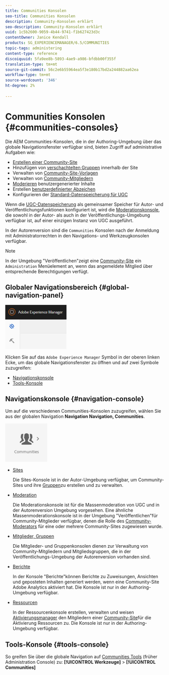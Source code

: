 ```yaml
---
title: Communities Konsolen
seo-title: Communities Konsolen
description: Community-Konsolen erklärt
seo-description: Community-Konsolen erklärt
uuid: 1c5b2600-9059-4b44-9741-f1b627423d3c
contentOwner: Janice Kendall
products: SG_EXPERIENCEMANAGER/6.5/COMMUNITIES
topic-tags: administering
content-type: reference
discoiquuid: 5fa9ee8b-5893-4ae9-a986-bfdbb00f355f
translation-type: tm+mt
source-git-commit: 56c2e6b55964ea5f3e180b17bd2a244882aa62ea
workflow-type: tm+mt
source-wordcount: '346'
ht-degree: 2%

---
```



# Communities Konsolen {#communities-consoles}

Die AEM Communities-Konsolen, die in der Authoring-Umgebung über das globale Navigationsfenster verfügbar sind, bieten Zugriff auf administrative Aufgaben wie:

* [Erstellen einer Community-Site](sites-console.md)
* Hinzufügen von [verschachtelten Gruppen](groups.md) innerhalb der Site
* Verwalten von [Community-Site-Vorlagen](sites.md)
* Verwalten von [Community-Mitgliedern](members.md)
* [Moderieren](moderate-ugc.md) benutzergenerierter Inhalte
* Erstellen [benutzerdefinierter Abzeichen](badges.md)
* Konfigurieren der [Standard-Datenspeicherung für UGC](srp-config.md)

Wenn die [UGC-Datenspeicherung](working-with-srp.md) als gemeinsamer Speicher für Autor- und Veröffentlichungsfunktionen konfiguriert ist, wird die [Moderationskonsole](moderation.md), die sowohl in der Autor- als auch in der Veröffentlichungs-Umgebung verfügbar ist, auf einer einzigen Instanz von UGC ausgeführt.

In der Autorenversion sind die `Communities` Konsolen nach der Anmeldung mit Administratorrechten in den Navigations- und Werkzeugkonsolen verfügbar.

>[!NOTE]
>
>In der Umgebung &quot;Veröffentlichen&quot;zeigt eine [Community-Site](sites-console.md) ein `Administration` Menüelement an, wenn das angemeldete Mitglied über entsprechende Berechtigungen verfügt.


## Globaler Navigationsbereich {#global-navigation-panel}

![chlimage_1-91](assets/chlimage_1-91.png)

Klicken Sie auf das `Adobe Experience Manager` Symbol in der oberen linken Ecke, um das globale Navigationsfenster zu öffnen und auf zwei Symbole zuzugreifen:

* [Navigationskonsole](#navigation-console)
* [Tools-Konsole](tools.md)

## Navigationskonsole {#navigation-console}

Um auf die verschiedenen Communities-Konsolen zuzugreifen, wählen Sie aus der globalen Navigation **Navigation Navigation, Communities**.

![chlimage_1-92](assets/chlimage_1-92.png)

* [Sites](sites-console.md)

   Die Sites-Konsole ist in der Autor-Umgebung verfügbar, um Community-Sites und ihre [Gruppen](groups.md)zu erstellen und zu verwalten.

* [Moderation](moderation.md)

   Die Moderationskonsole ist für die Massenmoderation von UGC und in der Autorenversion Umgebung vorgesehen. Eine ähnliche Massenmoderationskonsole ist in der Umgebung &quot;Veröffentlichen&quot;für Community-Mitglieder verfügbar, denen die Rolle des [Community-Moderators](users.md#publishenvironmentusersandgroups) für eine oder mehrere Community-Sites zugewiesen wurde.

* [Mitglieder, Gruppen](members.md)

   Die Mitglieder- und Gruppenkonsolen dienen zur Verwaltung von Community-Mitgliedern und Mitgliedsgruppen, die in der Veröffentlichungs-Umgebung der Autorenversion vorhanden sind.

* [Berichte](reports.md)

   In der Konsole &quot;Berichte&quot;können Berichte zu Zuweisungen, Ansichten und geposteten Inhalten generiert werden, wenn eine Community-Site Adobe Analytics [](sites-console.md#analytics)aktiviert hat. Die Konsole ist nur in der Authoring-Umgebung verfügbar.

* [Ressourcen](resources.md)

   In der Ressourcenkonsole erstellen, verwalten und weisen [Aktivierungsmanager](enablement.md#communitymanagers) den Mitgliedern einer [Community-Site](overview.md#enablement-community)für die Aktivierung Ressourcen zu. Die Konsole ist nur in der Authoring-Umgebung verfügbar.

## Tools-Konsole {#tools-console}

So greifen Sie über die globale Navigation auf [Communities Tools](tools.md) (früher Administration Console) zu: **[!UICONTROL Werkzeuge]** > **[!UICONTROL Communities]**
